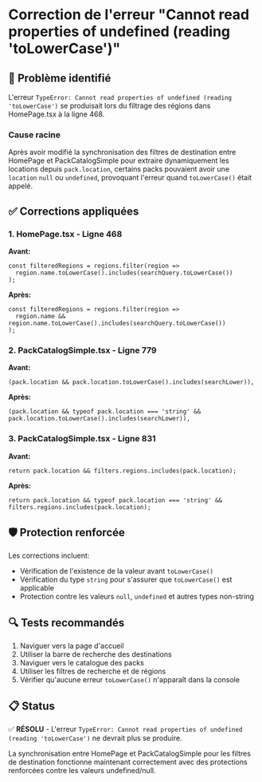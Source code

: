 # Correction de l'erreur "Cannot read properties of undefined (reading 'toLowerCase')"

## 🐛 Problème identifié

L'erreur `TypeError: Cannot read properties of undefined (reading 'toLowerCase')` se produisait lors du filtrage des régions dans HomePage.tsx à la ligne 468.

### Cause racine
Après avoir modifié la synchronisation des filtres de destination entre HomePage et PackCatalogSimple pour extraire dynamiquement les locations depuis `pack.location`, certains packs pouvaient avoir une `location` `null` ou `undefined`, provoquant l'erreur quand `toLowerCase()` était appelé.

## ✅ Corrections appliquées

### 1. HomePage.tsx - Ligne 468
**Avant:**
```tsx
const filteredRegions = regions.filter(region =>
  region.name.toLowerCase().includes(searchQuery.toLowerCase())
);
```

**Après:**
```tsx
const filteredRegions = regions.filter(region =>
  region.name && region.name.toLowerCase().includes(searchQuery.toLowerCase())
);
```

### 2. PackCatalogSimple.tsx - Ligne 779
**Avant:**
```tsx
(pack.location && pack.location.toLowerCase().includes(searchLower)),
```

**Après:**
```tsx
(pack.location && typeof pack.location === 'string' && pack.location.toLowerCase().includes(searchLower)),
```

### 3. PackCatalogSimple.tsx - Ligne 831
**Avant:**
```tsx
return pack.location && filters.regions.includes(pack.location);
```

**Après:**
```tsx
return pack.location && typeof pack.location === 'string' && filters.regions.includes(pack.location);
```

## 🛡️ Protection renforcée

Les corrections incluent:
- Vérification de l'existence de la valeur avant `toLowerCase()`
- Vérification du type `string` pour s'assurer que `toLowerCase()` est applicable
- Protection contre les valeurs `null`, `undefined` et autres types non-string

## 🔍 Tests recommandés

1. Naviguer vers la page d'accueil
2. Utiliser la barre de recherche des destinations
3. Naviguer vers le catalogue des packs
4. Utiliser les filtres de recherche et de régions
5. Vérifier qu'aucune erreur `toLowerCase()` n'apparaît dans la console

## 📋 Status

✅ **RÉSOLU** - L'erreur `TypeError: Cannot read properties of undefined (reading 'toLowerCase')` ne devrait plus se produire.

La synchronisation entre HomePage et PackCatalogSimple pour les filtres de destination fonctionne maintenant correctement avec des protections renforcées contre les valeurs undefined/null.